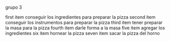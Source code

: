 grupo 3

first item  conseguir  los ingredientes para preparar la pizza
second item  conseguir los instrumentos para preparar la pizza
third item tener  preparar la masa para la pizza
fourth item darle forma a la masa
five item agregar los ingredientes
six item hornear la pizza
seven item sacar la pizza del horno
